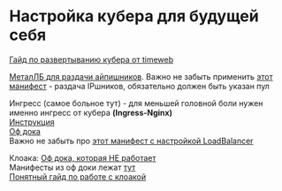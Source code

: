 # Настройка кубера для будущей себя

[Гайд по развертыванию кубера от timeweb](https://timeweb.cloud/tutorials/kubernetes/kak-ustanovit-i-nastroit-kubernetes-ubuntu?ysclid=m41ipzcbv4856716276)

[МеталЛБ для раздачи айпишников](https://metallb.universe.tf/installation/). Важно не забыть применить [этот манифест](ingress-nginx/ipadresspool.yaml) - раздача IPшников, обязательно должен быть указан пул 

Ингресс (самое больное тут) - для меньшей головной боли нужен именно ингресс от кубера **(Ingress-Nginx)**  
[Инструкция](https://sysadmin.info.pl/en/blog/how-to-install-nginx-as-ingress-controller-for-k3s/#install-nginx-as-ingress-controller-in-k3s)  
[Оф дока](https://kubernetes.github.io/ingress-nginx/deploy/?ref=blog.thenets.org#bare-metal-clusters)  
Важно не забыть про [этот манифест с настройкой LoadBalancer](ingress-nginx/ingress-controller-load-balancer.yaml)

Клоака:
[Оф дока, которая НЕ работает](https://www.keycloak.org/getting-started/getting-started-kube)  
Манифесты из оф доки лежат [тут](keycloak)  
[Понятный гайд по работе с клоакой](https://wkrzywiec.is-a.dev/posts/044_oauth2-keycloak/#adding-realm-client-roles-and-users)